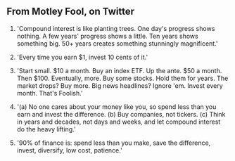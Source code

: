 ## From Motley Fool, on Twitter

1. 'Compound interest is like planting trees. One day's progress shows nothing. A few years' progress shows a little. Ten years shows something big. 50+ years creates something stunningly magnificent.'

2. 'Every time you earn $1, invest 10 cents of it.'

3. 'Start small. $10 a month. Buy an index ETF. Up the ante. $50  a month. Then $100. Eventually, more. Buy some stocks. Hold them for years. The market drops? Buy more. Big news headlines? Ignore 'em. Invest every month. That's Foolish.'

4. '(a) No one cares about your money like you, so spend less than you earn and invest the difference. (b) Buy companies, not tickers. (c) Think in years and decades, not days and weeks, and let compound interest do the heavy lifting.'

5. '90% of finance is: spend less than you make, save the difference, invest, diversify, low cost, patience.'
